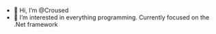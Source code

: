 - 👋 Hi, I’m @Croused
- 👀 I’m interested in everything programming.  Currently focused on the .Net framework
